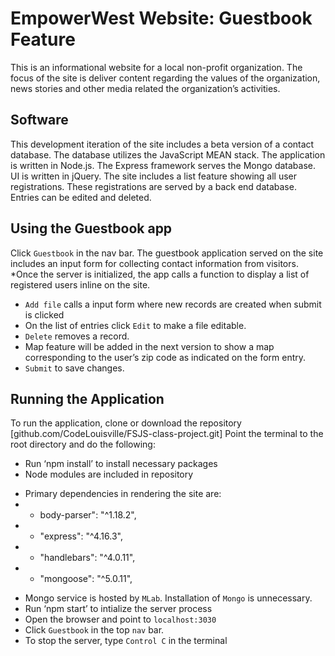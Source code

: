 # EmpowerWest Website: Guestbook Feature
This is an informational website for a local non-profit organization.
The focus of the site is deliver content regarding the values of the organization, news stories and other media related the organization’s activities.
## Software
This development iteration of the site includes a beta version of a contact database. The database utilizes the JavaScript MEAN stack.  The application is written in Node.js. The Express framework serves the Mongo database. UI is written in jQuery.
The site includes a list feature showing all user registrations. These registrations are served by a back end database. Entries can be edited and deleted.
## Using the Guestbook app
Click `Guestbook` in the nav bar. The guestbook application served on the site includes an input form for collecting contact information from visitors. 
*Once the server is initialized, the app calls a function to display a list of registered users inline on the site. 
* `Add file` calls a input form where new records are created when submit is clicked
* On the list of entries click `Edit` to make a file editable.
* `Delete` removes a record.
* Map feature will be added in the next version to show a map corresponding to the user’s zip code as indicated on the form entry.
* `Submit` to save changes.
## Running the Application
To run the application, clone or download the repository [github.com/CodeLouisville/FSJS-class-project.git] 
Point the terminal to the root directory and do the following:
* Run ‘npm install’ to install necessary packages
* Node modules are included in repository
- Primary dependencies in rendering the site are:
- - body-parser": "^1.18.2",
- - "express": "^4.16.3",
- - "handlebars": "^4.0.11",
- - "mongoose": "^5.0.11",
* Mongo service is hosted by `MLab`. Installation of `Mongo` is unnecessary.
* Run ‘npm start’ to intialize the server process
* Open the browser and point to `localhost:3030`
* Click `Guestbook` in the top `nav` bar.
* To stop the server, type `Control C` in the terminal
